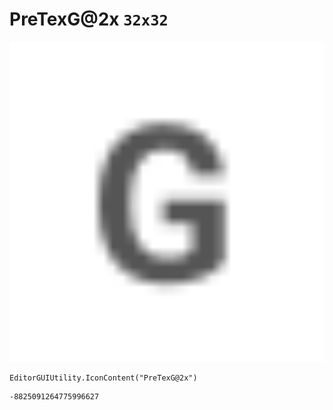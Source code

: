 # PreTexG@2x `32x32`
<img src="/img/PreTexG@2x.png" width=512 height=512>

``` CSharp
EditorGUIUtility.IconContent("PreTexG@2x")
```
```
-8825091264775996627
```
